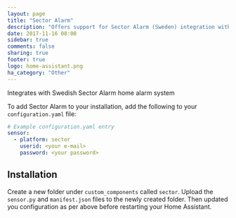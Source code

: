 ```yaml
---
layout: page
title: "Sector Alarm"
description: "Offers support for Sector Alarm (Sweden) integration with Homeassistant."
date: 2017-11-16 08:00
sidebar: true
comments: false
sharing: true
footer: true
logo: home-assistant.png
ha_category: "Other"
---
```


Integrates with Swedish Sector Alarm home alarm system

To add Sector Alarm to your installation, add the following to your `configuration.yaml` file:

```yaml
# Example configuration.yaml entry
sensor:
  - platform: sector
    userid: <your e-mail>
    password: <your password>
```

## Installation

Create a new folder under `custom_components` called `sector`. Upload the `sensor.py` and `manifest.json` files to the newly created folder. Then updated you configuration as per above before restarting your Home Assistant.
